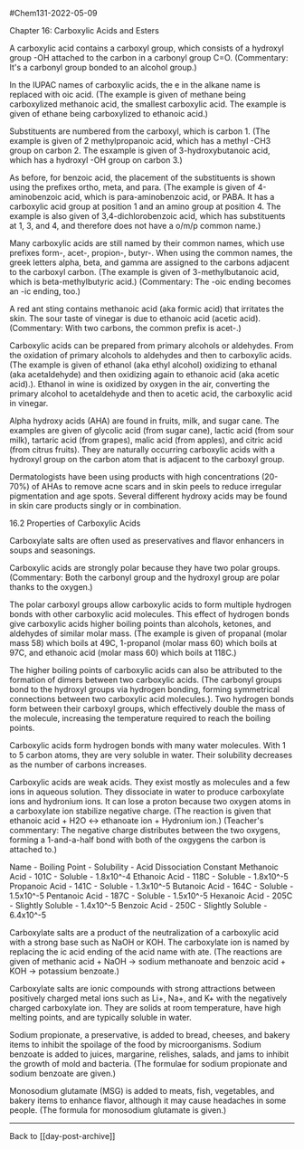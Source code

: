 #Chem131-2022-05-09

Chapter 16: Carboxylic Acids and Esters

A carboxylic acid contains a carboxyl group, which consists of a hydroxyl group -OH attached to the carbon in a carbonyl group C=O.  (Commentary:  It's a carbonyl group bonded to an alcohol group.)

In the IUPAC names of carboxylic acids, the e in the alkane name is replaced with oic acid.  (The example is given of methane being carboxylized methanoic acid, the smallest carboxylic acid.  The example is given of ethane being carboxylized to ethanoic acid.)

Substituents are numbered from the carboxyl, which is carbon 1.  (The example is given of 2 methylpropanoic acid, which has a methyl -CH3 group on carbon 2.  The esxample is given of 3-hydroxybutanoic acid, which has a hydroxyl -OH group on carbon 3.)

As before, for benzoic acid, the placement of the substituents is shown using the prefixes ortho, meta, and para.  (The example is given of 4-aminobenzoic acid, which is para-aminobenzoic acid, or PABA.  It has a carboxylic acid group at position 1 and an amino group at position 4.  The example is also given of 3,4-dichlorobenzoic acid, which has substituents at 1, 3, and 4, and therefore does not have a o/m/p common name.)

Many carboxylic acids are still named by their common names, which use prefixes form-, acet-, propion-, butyr-.  When using the common names, the greek letters alpha, beta, and gamma are assigned to the carbons adjacent to the carboxyl carbon.  (The example is given of 3-methylbutanoic acid, which is beta-methylbutyric acid.)  (Commentary:  The -oic ending becomes an -ic ending, too.)

A red ant sting contains methanoic acid (aka formic acid) that irritates the skin.  The sour taste of vinegar is due to ethanoic acid (acetic acid).  (Commentary:  With two carbons, the common prefix is acet-.)

Carboxylic acids can be prepared from primary alcohols or aldehydes.  From the oxidation of primary alcohols to aldehydes and then to carboxylic acids.  (The example is given of ethanol (aka ethyl alcohol) oxidizing to ethanal (aka acetaldehyde) and then oxidizing again to ethanoic acid (aka acetic acid).). Ethanol in wine is oxidized by oxygen in the air, converting the primary alcohol to acetaldehyde and then to acetic acid, the carboxylic acid in vinegar.

Alpha hydroxy acids (AHA) are found in fruits, milk, and sugar cane.  The examples are given of glycolic acid (from sugar cane), lactic acid (from sour milk), tartaric acid (from grapes), malic acid (from apples), and citric acid (from citrus fruits).  They are naturally occurring carboxylic acids with a hydroxyl group on the carbon atom that is adjacent to the carboxyl group.

Dermatologists have been using products with high concentrations (20-70%) of AHAs to remove acne scars and in skin peels to reduce irregular pigmentation and age spots.  Several different hydroxy acids may be found in skin care products singly or in combination.

16.2 Properties of Carboxylic Acids

Carboxylate salts are often used as preservatives and flavor enhancers in soups and seasonings.

Carboxylic acids are strongly polar because they have two polar groups.  (Commentary:  Both the carbonyl group and the hydroxyl group are polar thanks to the oxygen.)

The polar carboxyl groups allow carboxylic acids to form multiple hydrogen bonds with other carboxylic acid molecules.  This effect of hydrogen bonds give carboxylic acids higher boiling points than alcohols, ketones, and aldehydes of similar molar mass.  (The example is given of propanal (molar mass 58) which boils at 49C, 1-propanol (molar mass 60) which boils at 97C, and ethanoic acid (molar mass 60) which boils at 118C.)

The higher boiling points of carboxylic acids can also be attributed to the formation of dimers between two carboxylic acids.  (The carbonyl groups bond to the hydroxyl groups via hydrogen bonding, forming symmetrical connections between two carboxylic acid molecules.). Two hydrogen bonds form between their carboxyl groups, which effectively double the mass of the molecule, increasing the temperature required to reach the boiling points.

Carboxylic acids form hydrogen bonds with many water molecules.  With 1 to 5 carbon atoms, they are very soluble in water.  Their solubility decreases as the number of carbons increases.

Carboxylic acids are weak acids.  They exist mostly as molecules and a few ions in aqueous solution.  They dissociate in water to produce carboxylate ions and hydronium ions.  It can lose a proton because two oxygen atoms in a carboxylate ion stabilize negative charge.  (The reaction is given that ethanoic acid + H2O <-> ethanoate ion + Hydronium ion.)  (Teacher's commentary: The negative charge distributes between the two oxygens, forming a 1-and-a-half bond with both of the oxgygens the carbon is attached to.)

Name - Boiling Point - Solubility - Acid Dissociation Constant
Methanoic Acid - 101C - Soluble - 1.8x10^-4
Ethanoic Acid - 118C - Soluble - 1.8x10^-5
Propanoic Acid - 141C - Soluble - 1.3x10^-5
Butanoic Acid - 164C - Soluble - 1.5x10^-5
Pentanoic Acid - 187C - Soluble - 1.5x10^-5
Hexanoic Acid - 205C - Slightly Soluble - 1.4x10^-5
Benzoic Acid - 250C - Slightly Soluble - 6.4x10^-5

Carboxylate salts are a product of the neutralization of a carboxylic acid with a strong base such as NaOH or KOH.  The carboxylate ion is named by replacing the ic acid ending of the acid name with ate.  (The reactions are given of methanic acid + NaOH -> sodium methanoate and benzoic acid + KOH -> potassium benzoate.)

Carboxylate salts are ionic compounds with strong attractions between positively charged metal ions such as Li+, Na+, and K+ with the negatively charged carboxylate ion.  They are solids at room temperature, have high melting points, and are typically soluble in water.

Sodium propionate, a preservative, is added to bread, cheeses, and bakery items to inhibit the spoilage of the food by microorganisms.  Sodium benzoate is added to juices, margarine, relishes, salads, and jams to inhibit the growth of mold and bacteria.  (The formulae for sodium propionate and sodium benzoate are given.)

Monosodium glutamate (MSG) is added to meats, fish, vegetables, and bakery items to enhance flavor, although it may cause headaches in some people.  (The formula for monosodium glutamate is given.)

---
Back to [[day-post-archive]]